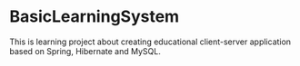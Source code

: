 # BasicLearningSystem
This is learning project about creating educational client-server application based on Spring, Hibernate and MySQL.
